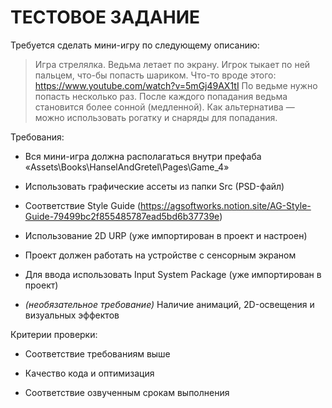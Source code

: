 # ТЕСТОВОЕ ЗАДАНИЕ #

Требуется сделать мини-игру по следующему описанию:
>  Игра стрелялка.  Ведьма летает по экрану. Игрок тыкает по ней пальцем,
>  что-бы попасть шариком. Что-то вроде этого:
>  https://www.youtube.com/watch?v=5mGj49AX1tI По ведьме нужно попасть
>  несколько раз. После каждого попадания ведьма становится более сонной
>  (медленной). Как альтернатива — можно использовать рогатку и снаряды
>  для попадания.

Требования:

*  Вся мини-игра должна располагаться внутри префаба «Assets\Books\HanselAndGretel\Pages\Game_4»

*  Использовать графические ассеты из папки Src (PSD-файл)

*  Соответствие Style Guide (https://agsoftworks.notion.site/AG-Style-Guide-79499bc2f855485787ead5bd6b37739e)

*  Использование 2D URP (уже импортирован в проект и настроен)

*  Проект должен работать на устройстве с сенсорным экраном

*  Для ввода использовать Input System Package (уже импортирован в проект)

*  *(необязательное требование)* Наличие анимаций, 2D-освещения и визуальных эффектов


Критерии проверки:

*  Соответствие требованиям выше

*  Качество кода и оптимизация

*  Соответствие озвученным срокам выполнения
